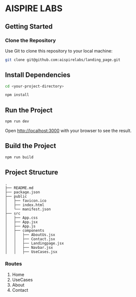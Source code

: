# AISPIRE LABS

## Getting Started

### Clone the Repository

Use Git to clone this repository to your local machine:

```bash
git clone git@github.com:aispirelabs/landing_page.git
```

## Install Dependencies

```bash
cd <your-project-directory>
```

```bash
npm install
```

## Run the Project

```bash
npm run dev
```

Open [http://localhost:3000](http://localhost:3000) with your browser to see the result.

## Build the Project

```bash
npm run build
```


## Project Structure

```
.
├── README.md
├── package.json
├── public
│   ├── favicon.ico
│   ├── index.html
│   └── manifest.json
├── src
│   ├── App.css
│   ├── App.jsx
│   ├── App.js
│   ├── components
│   │   ├── AboutUs.jsx
│   │   ├── Contact.jsx
│   │   ├── Landingpage.jsx
│   │   ├── Navbar.jsx
│   │   ├── UseCases.jsx

```

### Routes

1. Home
2. UseCases
3. About
4. Contact

